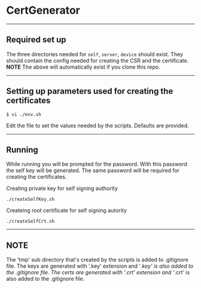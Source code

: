 # CertGenerator


-----------------
Required set up
-----------------
The three directories needed for `self`, `server`, `device` should exist.
They should contain the config needed for creating the CSR and the certificate.
**NOTE** The above will automatically exist if you clone this repo.


-----------------
Setting up parameters used for creating the certificates
-----------------
```
$ vi ./env.sh
```
Edit the file to set the values needed by the scripts.
Defaults are provided.


-----------------
Running
-----------------
While running you will be prompted for the password.
With this password the self key will be generated.
The same password will be required for creating the certificates.

Creating private key for self signing authority
```
./createSelfKey.sh
```
Createing root certificate for self signing autority
```
./createSelfCrt.sh
```

-----------------
NOTE
-----------------
The 'tmp' sub directory that's created by the scripts is added to .gitignore file.
The keys are generated with '.key' extension and '*.key' is also added to the .gitignore file.
The certs are generated with '.crt' extension and '*.crt' is also added to the .gitignore file.
